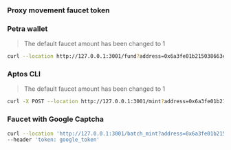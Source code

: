 ### Proxy movement faucet token

### Petra wallet
>
> The default faucet amount has been changed to 1

```bash
curl --location http://127.0.0.1:3001/fund?address=0x6a3fe01b215038663e4bdeaeb41e18047695c4f5e2affd74f343447a4a94d3ab
```

### Aptos CLI
>
> The default faucet amount has been changed to 1

```bash
curl -X POST --location http://127.0.0.1:3001/mint?address=0x6a3fe01b215038663e4bdeaeb41e18047695c4f5e2affd74f343447a4a94d3ab
```

### Faucet with Google Captcha

```bash
curl --location 'http://127.0.0.1:3001/batch_mint?address=0x6a3fe01b215038663e4bdeaeb41e18047695c4f5e2affd74f343447a4a94d3ab' \
--header 'token: google_token'
```

